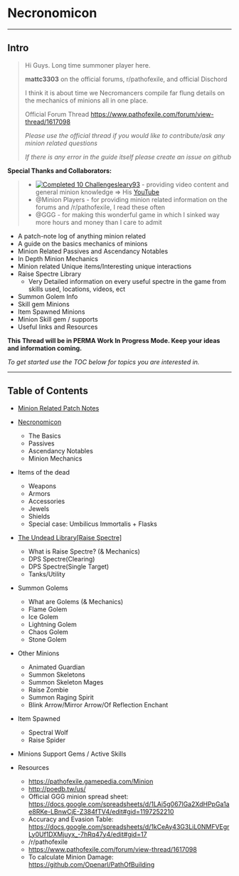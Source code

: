 # Necronomicon

---

## Intro

> Hi Guys. Long time summoner player here. 
>
> **mattc3303** on the official forums, r/pathofexile, and official Dischord
>
> I think it is about time we Necromancers compile far flung details on the mechanics of minions all in one place. 
>
> Official Forum Thread https://www.pathofexile.com/forum/view-thread/1617098
>
> *Please use the official thread if you would like to contribute/ask any minion related questions*
>
> *If there is any error in the guide itself please create an issue on github*

**Special Thanks and Collaborators:**

> - [![Completed 10 Challenges](https://web.poecdn.com/image/icons/achievements/10.png?v=12)leary93](https://www.pathofexile.com/account/view-profile/leary93) - providing video content and general minion knowledge => His [YouTube](https://www.youtube.com/channel/UCfzgUpVcv6wzrs5TwKZaGJQ) 
> - @Minion Players - for providing minion related information on the forums and /r/pathofexile, I read these often
> - @GGG - for making this wonderful game in which I sinked way more hours and money than I care to admit

- A patch-note log of anything minion related
- A guide on the basics mechanics of minions
- Minion Related Passives and Ascendancy Notables
- In Depth Minion Mechanics
- Minion related Unique items/Interesting unique interactions
- Raise Spectre Library
  - Very Detailed information on every useful spectre in the game from skills used, locations, videos, ect
- Summon Golem Info
- Skill gem Minions
- Item Spawned Minions
- Minion Skill gem / supports
- Useful links and Resources

**This Thread will be in PERMA Work In Progress Mode. Keep your ideas and information coming.**

*To get started use the TOC below for topics you are interested in.*

---

## Table of Contents

- [Minion Related Patch Notes](https://github.com/Mattc33/Necronomicon/blob/master/patchNotes.md)

- [Necronomicon](https://github.com/Mattc33/Necronomicon/blob/master/Necronomicon.md)

  - The Basics
  - Passives
  - Ascendancy Notables
  - Minion Mechanics

- Items of the dead

  - Weapons
  - Armors
  - Accessories
  - Jewels
  - Shields
  - Special case: Umbilicus Immortalis + Flasks

- [The Undead Library[Raise Spectre]](https://github.com/Mattc33/Necronomicon/blob/master/UndeadLibrary.md)

  - What is Raise Spectre? (& Mechanics)
  - DPS Spectre(Clearing)
  - DPS Spectre(Single Target)
  - Tanks/Utility

- Summon Golems

  - What are Golems (& Mechanics)
  - Flame Golem
  - Ice Golem
  - Lightning Golem
  - Chaos Golem
  - Stone Golem

- Other Minions

  - Animated Guardian
  - Summon Skeletons
  - Summon Skeleton Mages
  - Raise Zombie
  - Summon Raging Spirit
  - Blink Arrow/Mirror Arrow/Of Reflection Enchant

- Item Spawned

  - Spectral Wolf
  - Raise Spider

- Minions Support Gems / Active Skills

- Resources

  - https://pathofexile.gamepedia.com/Minion
  - http://poedb.tw/us/
  - Official GGG minion spread sheet: https://docs.google.com/spreadsheets/d/1LAi5g067lGa2XdHPpGa1ae8RKe-LBnwCjE-Z384fTV4/edit#gid=1197252210
  - Accuracy and Evasion Table: https://docs.google.com/spreadsheets/d/1kCeAy43G3LiL0NMFVEgrLy0Uf1DXMjuyx_-7hRq47y4/edit#gid=17
  - /r/pathofexile
  - https://www.pathofexile.com/forum/view-thread/1617098
  - To calculate Minion Damage: https://github.com/Openarl/PathOfBuilding

  ​

  ​